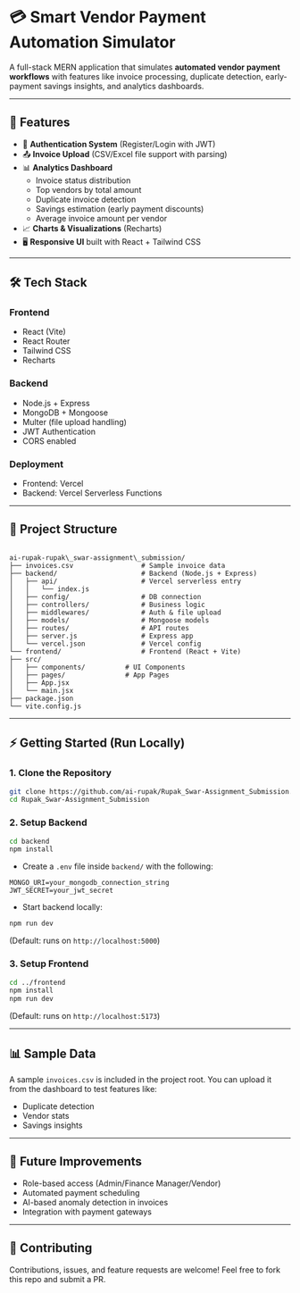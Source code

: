 


# 💳 Smart Vendor Payment Automation Simulator

A full-stack MERN application that simulates **automated vendor payment workflows** with features like invoice processing, duplicate detection, early-payment savings insights, and analytics dashboards.

---

## 🚀 Features

- 🔐 **Authentication System** (Register/Login with JWT)
- 📤 **Invoice Upload** (CSV/Excel file support with parsing)
- 📊 **Analytics Dashboard**
  - Invoice status distribution
  - Top vendors by total amount
  - Duplicate invoice detection
  - Savings estimation (early payment discounts)
  - Average invoice amount per vendor
- 📈 **Charts & Visualizations** (Recharts)
- 🖥️ **Responsive UI** built with React + Tailwind CSS

---

## 🛠️ Tech Stack

### **Frontend**
- React (Vite)
- React Router
- Tailwind CSS
- Recharts

### **Backend**
- Node.js + Express
- MongoDB + Mongoose
- Multer (file upload handling)
- JWT Authentication
- CORS enabled

### **Deployment**
- Frontend: Vercel  
- Backend: Vercel Serverless Functions

---

## 📂 Project Structure

```

ai-rupak-rupak\_swar-assignment\_submission/
├── invoices.csv                 # Sample invoice data
├── backend/                     # Backend (Node.js + Express)
│   ├── api/                     # Vercel serverless entry
│   │   └── index.js
│   ├── config/                  # DB connection
│   ├── controllers/             # Business logic
│   ├── middlewares/             # Auth & file upload
│   ├── models/                  # Mongoose models
│   ├── routes/                  # API routes
│   ├── server.js                # Express app
│   └── vercel.json              # Vercel config
└── frontend/                    # Frontend (React + Vite)
├── src/
│   ├── components/          # UI Components
│   ├── pages/               # App Pages
│   ├── App.jsx
│   └── main.jsx
├── package.json
└── vite.config.js

````

---

## ⚡ Getting Started (Run Locally)

### 1. Clone the Repository
```bash
git clone https://github.com/ai-rupak/Rupak_Swar-Assignment_Submission.git
cd Rupak_Swar-Assignment_Submission
````

### 2. Setup Backend

```bash
cd backend
npm install
```

* Create a `.env` file inside `backend/` with the following:

```env
MONGO_URI=your_mongodb_connection_string
JWT_SECRET=your_jwt_secret
```

* Start backend locally:

```bash
npm run dev
```

(Default: runs on `http://localhost:5000`)

### 3. Setup Frontend

```bash
cd ../frontend
npm install
npm run dev
```

(Default: runs on `http://localhost:5173`)

---

## 📊 Sample Data

A sample `invoices.csv` is included in the project root. You can upload it from the dashboard to test features like:

* Duplicate detection
* Vendor stats
* Savings insights

---

## 🔮 Future Improvements

* Role-based access (Admin/Finance Manager/Vendor)
* Automated payment scheduling
* AI-based anomaly detection in invoices
* Integration with payment gateways

---

## 🤝 Contributing

Contributions, issues, and feature requests are welcome!
Feel free to fork this repo and submit a PR.

